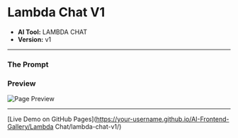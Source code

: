 # Lambda Chat V1

* **AI Tool:** LAMBDA CHAT
* **Version:** v1

---

### The Prompt

>

### Preview

![Page Preview](./preview.png)

---

[Live Demo on GitHub Pages](https://your-username.github.io/AI-Frontend-Gallery/Lambda Chat/lambda-chat-v1/)
